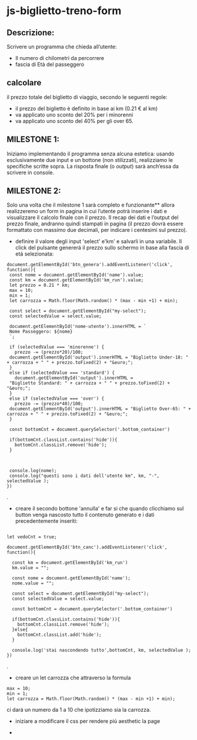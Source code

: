 js-biglietto-treno-form
===
## Descrizione:
Scrivere un programma che chieda all’utente:
- Il numero di chilometri da percorrere
- fascia di Età del passeggero
## calcolare 
il prezzo totale del biglietto di viaggio, secondo le seguenti regole:
- il prezzo del biglietto è definito in base ai km (0.21 € al km)
- va applicato uno sconto del 20% per i minorenni
- va applicato uno sconto del 40% per gli over 65.


## **MILESTONE 1:**
Iniziamo implementando il programma senza alcuna estetica: usando esclusivamente due input e un bottone (non stilizzati), realizziamo le specifiche scritte sopra. La risposta finale (o *output*) sarà anch’essa da scrivere in console.

## **MILESTONE 2**:
Solo una volta che il milestone 1 sarà completo e funzionante** allora realizzeremo un form in pagina in cui l’utente potrà inserire i dati e visualizzare il calcolo finale con il prezzo.
Il recap dei dati e l’output del prezzo finale, andranno quindi stampati in pagina (il prezzo dovrà essere formattato con massimo due decimali, per indicare i centesimi sul prezzo).


- definire il valore degli input 'select' e'km' e salvarli in una variabile. Il click del pulsante genererá il prezzo sullo schermo in base alla fascia di etá selezionata:

 ```
 document.getElementById('btn_genera').addEventListener('click', function(){
  const nome = document.getElementById('name').value;
  const km = document.getElementById('km_run').value;
  let prezzo = 0.21 * km;
  max = 10;
  min = 1;
  let carrozza = Math.floor(Math.random() * (max - min +1) + min);
  
  const select = document.getElementById("my-select");
  const selectedValue = select.value;

  document.getElementById('nome-utente').innerHTML = `
  Nome Passeggero: ${nome}
  `;

  if (selectedValue === 'minorenne') {
    prezzo -= (prezzo*20)/100;
  document.getElementById('output').innerHTML = "Biglietto Under-18: " + carrozza + " " + prezzo.toFixed(2) + "&euro;";
  } 
  else if (selectedValue === 'standard') {
    document.getElementById('output').innerHTML =
  "Biglietto Standard: " + carrozza + " " + prezzo.toFixed(2) + "&euro;";
  } 
  else if (selectedValue === 'over') {
    prezzo -= (prezzo*40)/100;
  document.getElementById('output').innerHTML = "Biglietto Over-65: " + carrozza + " " + prezzo.toFixed(2) + "&euro;";
  } 

  const bottomCnt = document.querySelector('.bottom_container')

  if(bottomCnt.classList.contains('hide')){
    bottomCnt.classList.remove('hide');
  }

  
  
  console.log(nome);
  console.log("questi sono i dati dell'utente km", km, "-", selectedValue );
})
 
  ```

.
- creare il secondo bottone 'annulla' e far si che quando clicchiamo sul button venga nascosto tutto il contenuto generato e i dati precedentemente inseriti: 

```

let vedoCnt = true;

document.getElementById('btn_canc').addEventListener('click', function(){

  const km = document.getElementById('km_run')
  km.value = "";
  
  const nome = document.getElementById('name');
  nome.value = "";

  const select = document.getElementById("my-select");
  const selectedValue = select.value;

  const bottomCnt = document.querySelector('.bottom_container')

  if(bottomCnt.classList.contains('hide')){
    bottomCnt.classList.remove('hide');
  }else{
    bottomCnt.classList.add('hide');
  }

  console.log('stai nascondendo tutto',bottomCnt, km, selectedValue );
})

  ```
  .
  - creare un let carrozza che attraverso la formula
  ```
  max = 10;
  min = 1;
  let carrozza = Math.floor(Math.random() * (max - min +1) + min);
```
ci dará un numero da 1 a 10 che ipotizziamo sia la carrozza.

- iniziare a modificare il css per rendere piú aesthetic la page

-






